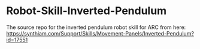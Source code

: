 # Robot-Skill-Inverted-Pendulum
The source repo for the inverted pendulum robot skill for ARC from here: https://synthiam.com/Support/Skills/Movement-Panels/Inverted-Pendulum?id=17551
